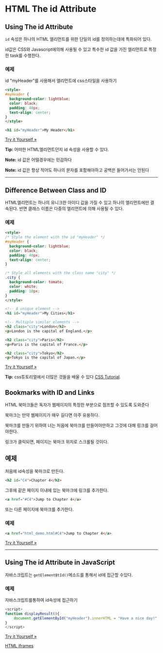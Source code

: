 # HTML The id Attribute

## Using The id Attribute

`id` 속성은 하나의 HTML 엘리먼트를 위한 단일의 id를 정의하는데에 특화되어 있다.

id값은 CSS와 Javascript에의해 사용될 수 있고 특수한 id 값을 가진 엘리먼트로 특정한 task를 수행한다.

### 예제

id "myHeader"를 사용해서 엘리먼트에 css스타일을 사용하기

```html
<style>
#myHeader {
  background-color: lightblue;
  color: black;
  padding: 40px;
  text-align: center;
}
</style>

<h1 id="myHeader">My Header</h1>
```

[Try it Yourself »](https://www.w3schools.com/html/tryit.asp?filename=tryhtml_id_css)

**Tip:** 어떠한 HTML엘리먼트던지 id 속성을 사용할 수 있다.

**Note:** id 값은 어떨경우에는 민감하다

**Note:** id 값은 항상 적어도 하나의 문자를 포함해야하고 공백은 들어가서는 안된다

------

## Difference Between Class and ID

HTML엘리먼트는 하나의 유니크한 아이디 값을 가질 수 있고 하나의 엘리먼트에만 결속된다. 반면 클래스 이름은 다중의 엘리먼트에 의해 사용될 수 있다.

### 예제

```html
<style>
/* Style the element with the id "myHeader" */
#myHeader {
  background-color: lightblue;
  color: black;
  padding: 40px;
  text-align: center;
}

/* Style all elements with the class name "city" */
.city {
  background-color: tomato;
  color: white;
  padding: 10px;
}
</style>

<!-- A unique element -->
<h1 id="myHeader">My Cities</h1>

<!-- Multiple similar elements -->
<h2 class="city">London</h2>
<p>London is the capital of England.</p>

<h2 class="city">Paris</h2>
<p>Paris is the capital of France.</p>

<h2 class="city">Tokyo</h2>
<p>Tokyo is the capital of Japan.</p>
```

[Try it Yourself »](https://www.w3schools.com/html/tryit.asp?filename=tryhtml_id_class)

**Tip:** css튜토리얼에서 더많은 것들을 배울 수 있다 [CSS Tutorial](https://www.w3schools.com/css/default.asp).

## Bookmarks with ID and Links

HTML 북마크들은 독자가 웹페이지의 특정한 부분으로 점프할 수 있도록 도와준다

북마크는 만약 웹페이지가 매우 길다면 아주 유용하다.

북마크를 만들기 위하여 너는 처음에 북마크를 만들어야만하고 그것에 대해 링크를 걸어야한다.

링크가 클릭되면, 페이지는 북마크 위치로 스크롤될 것이다.

## 예제

처음에 id속성을 북마크로 만든다.

```html
<h2 id="C4">Chapter 4</h2>
```

그후에 같은 페이지 이내에 있는 북마크에 링크를 추가한다.

```html
<a href="#C4">Jump to Chapter 4</a>
```

또는 다른 페이지에 북마크를 추가한다.

### 예제

```html
<a href="html_demo.html#C4">Jump to Chapter 4</a>
```

[Try it Yourself »](https://www.w3schools.com/html/tryit.asp?filename=tryhtml_links_bookmark)

------

## Using The id Attribute in JavaScript

자바스크립트는 `getElementBtId()`메소드를 통해서 id에 접근할 수있다.

### 예제

자바스크립트를통하여 id속성에 접근하기

```javascript
<script>
function displayResult(){  
	document.getElementById("myHeader").innerHTML = "Have a nice day!";
}
</script>
```

[Try it Yourself »](https://www.w3schools.com/html/tryit.asp?filename=tryhtml_id_js)

[HTML iframes](./HTML_iframes.md)



